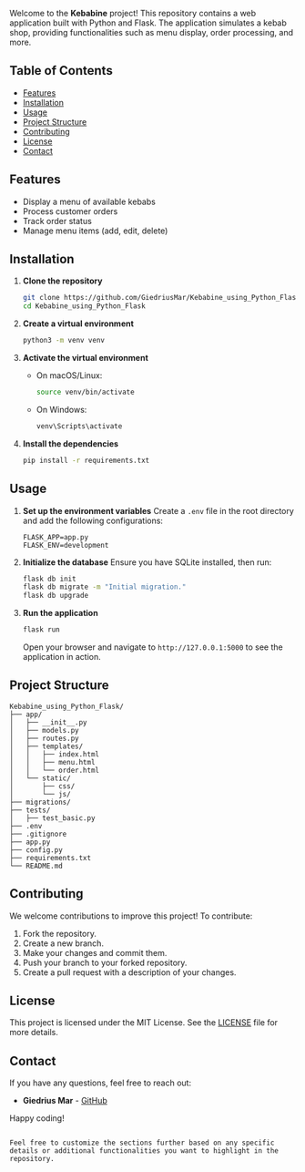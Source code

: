Welcome to the **Kebabine** project! This repository contains a web application built with Python and Flask. The application simulates a kebab shop, providing functionalities such as menu display, order processing, and more.

## Table of Contents
- [Features](#features)
- [Installation](#installation)
- [Usage](#usage)
- [Project Structure](#project-structure)
- [Contributing](#contributing)
- [License](#license)
- [Contact](#contact)

## Features
- Display a menu of available kebabs
- Process customer orders
- Track order status
- Manage menu items (add, edit, delete)

## Installation

1. **Clone the repository**
   ```bash
   git clone https://github.com/GiedriusMar/Kebabine_using_Python_Flask.git
   cd Kebabine_using_Python_Flask
   ```

2. **Create a virtual environment**
   ```bash
   python3 -m venv venv
   ```

3. **Activate the virtual environment**
   - On macOS/Linux:
     ```bash
     source venv/bin/activate
     ```
   - On Windows:
     ```bash
     venv\Scripts\activate
     ```

4. **Install the dependencies**
   ```bash
   pip install -r requirements.txt
   ```

## Usage

1. **Set up the environment variables**
   Create a `.env` file in the root directory and add the following configurations:
   ```
   FLASK_APP=app.py
   FLASK_ENV=development
   ```

2. **Initialize the database**
   Ensure you have SQLite installed, then run:
   ```bash
   flask db init
   flask db migrate -m "Initial migration."
   flask db upgrade
   ```

3. **Run the application**
   ```bash
   flask run
   ```
   Open your browser and navigate to `http://127.0.0.1:5000` to see the application in action.

## Project Structure

```
Kebabine_using_Python_Flask/
├── app/
│   ├── __init__.py
│   ├── models.py
│   ├── routes.py
│   ├── templates/
│   │   ├── index.html
│   │   ├── menu.html
│   │   └── order.html
│   └── static/
│       ├── css/
│       └── js/
├── migrations/
├── tests/
│   ├── test_basic.py
├── .env
├── .gitignore
├── app.py
├── config.py
├── requirements.txt
└── README.md
```

## Contributing

We welcome contributions to improve this project! To contribute:

1. Fork the repository.
2. Create a new branch.
3. Make your changes and commit them.
4. Push your branch to your forked repository.
5. Create a pull request with a description of your changes.

## License

This project is licensed under the MIT License. See the [LICENSE](LICENSE) file for more details.

## Contact

If you have any questions, feel free to reach out:

- **Giedrius Mar** - [GitHub](https://github.com/GiedriusMar)

Happy coding!
```

Feel free to customize the sections further based on any specific details or additional functionalities you want to highlight in the repository.
